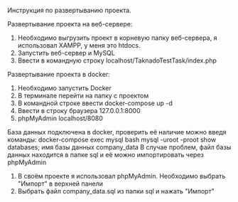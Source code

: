 Инструкция по развертыванию проекта.

Развертывание проекта на веб-сервере:
1. Необходимо выгрузить проект в корневую папку веб-сервера, я использовал XAMPP, у меня это htdocs.
2. Запустить веб-сервер и MySQL
3. Ввести в командную строку localhost/TaknadoTestTask/index.php

Развертывание проекта в docker:
1. Необходимо запустить Docker
2. В терминале перейти на папку с проектом
3. В командной строке ввести docker-compose up -d
4. Ввести в строку браузера 127.0.0.1:8000
5. phpMyAdmin localhost/8080

База данных подключена в docker, проверить её наличие можно введя команды:
docker-compose exec mysql bash
mysql -uroot -proot
show databases;
имя базы данных company_data
В случае проблем, файл базы данных находится в папке sql и её можно импортировать через phpMyAdmin
1. В своём проекте я использовал phpMyAdmin. Необходимо выбрать "Импорт" в верхней панели
2. Выбрать файл company_data.sql из папки sql и нажать "Импорт"
